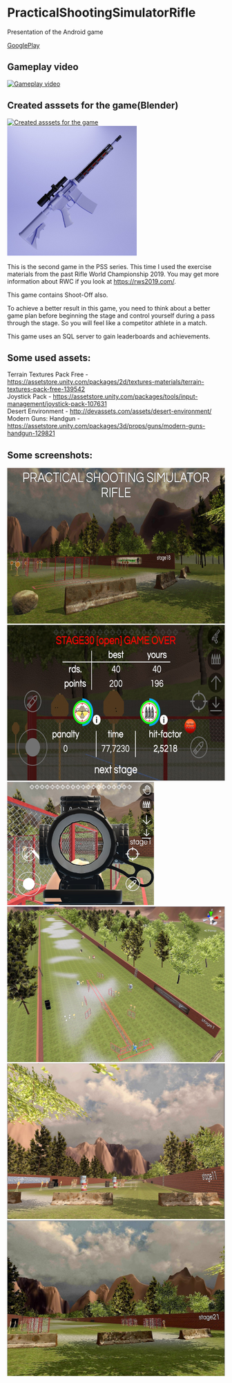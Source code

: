 # PracticalShootingSimulatorRifle
Presentation of the Android game

[GooglePlay](https://play.google.com/store/apps/details?id=com.avsappdevelopment.pssrifle)<br />




Gameplay video
-----------------------------
[![Gameplay video](https://img.youtube.com/vi/1-ge-7c0gS4/maxresdefault.jpg)](https://youtu.be/1-ge-7c0gS4)<br />

Created asssets for the game(Blender)
-----------------------------
[![Created asssets for the game](https://img.youtube.com/vi/KK5DAY0A4cY/maxresdefault.jpg)](https://youtu.be/KK5DAY0A4cY)<br />
<img src="/rifle.jpg"  height="300" width="300">

This is the second game in the PSS series.
This time I used the exercise materials from the past Rifle World Championship 2019. You may get more information about RWC if you look at https://rws2019.com/.

This game contains Shoot-Off also.

To achieve a better result in this game, you need to think about a better game plan before beginning the stage and control yourself during a pass through the stage. So you will feel like a competitor athlete in a match.

This game uses an SQL server to gain leaderboards and achievements.

Some used assets:
--------------------------
Terrain Textures Pack Free - https://assetstore.unity.com/packages/2d/textures-materials/terrain-textures-pack-free-139542<br />
Joystick Pack - https://assetstore.unity.com/packages/tools/input-management/joystick-pack-107631<br />
Desert Environment - http://devassets.com/assets/desert-environment/<br />
Modern Guns: Handgun - https://assetstore.unity.com/packages/3d/props/guns/modern-guns-handgun-129821<br />



Some screenshots:
------------------------------
<img src="/screen_3840x2160_0.jpg"  height="360" width="640">
<img src="/allstages.jpg"  height="360" width="640">
<img src="/stage1-1.jpg"  height="285" width="340">
<img src="/stage1.jpg"  height="360" width="640">
<img src="/stage11.jpg"  height="360" width="640">
<img src="/stage21 (2).jpg"  height="360" width="640">

